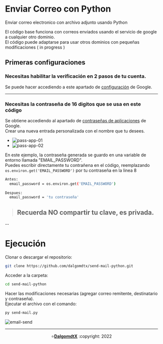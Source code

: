 # Enviar Correo con Python
Enviar correo electronico con archivo adjunto usando Python

El código base funciona con correos enviados usando el servicio de google a cualquier otro dominio.  
El código puede adaptarse para usar otros dominios con pequeñas modificaciones ( in progress )

## Primeras configuraciones
### Necesitas habilitar la verificación en 2 pasos de tu cuenta.
Se puede hacer accediendo a este apartado de [configuración](https://myaccount.google.com/signinoptions/two-step-verification) de Google.
____
### Necesitas la contraseña de 16 digitos que se usa en este código
Se obtiene accediendo al apartado de [contraseñas de aplicaciones](https://myaccount.google.com/apppasswords) de Google.  
Crear una nueva entrada personalizada con el nombre que tu desees.
- ![pass-app-01](https://user-images.githubusercontent.com/93104850/180913838-94132875-f027-408f-9c69-08fa3803e21f.png)
- ![pass-app-02](https://user-images.githubusercontent.com/93104850/180913897-efadf675-3e09-4cf1-bbdc-7d0fbdcdf67a.png)

En este ejemplo, la contraseña generada se guardo en una variable de entorno llamada "EMAIL_PASSWORD".  
Puedes escribir directamente tu contrañena en el código, reemplazando `os.environ.get('EMAIL_PASSWORD')` por tu contraseña en la linea 8
```sh
Antes:
  email_password = os.environ.get('EMAIL_PASSWORD')
  
Despues:
  email_password = 'tu contraseña'
```
> ## Recuerda NO compartir tu clave, es privada.

--

# Ejecución
Clonar o descargar el repositorio:
```sh
git clone https://github.com/dalgomdtx/send-mail-python.git
```
Acceder a la carpeta:
```sh
cd send-mail-python
```
Hacer las modificaciones necesarias (agregar correo remitente, destinatario y contraseña).  
Ejecutar el archivo con el comando:
```sh
py send-mail.py
```
![email-send](https://user-images.githubusercontent.com/93104850/181861267-9cabdf8d-2c2f-464a-aa68-ef316c99230d.png)


---

<p align="center">⭐️<a href="https://github.com/dalgomdtx"><b>DalgomdtX</b></a> :copyright: 2022</p>
